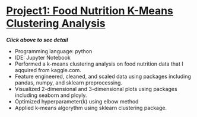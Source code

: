 # [Project1: Food Nutrition K-Means Clustering Analysis](https://github.com/takucnoel-endo/Food_Futrition_K-means)   
***Click above to see detail***
* Programming language: python
* IDE: Jupyter Notebook 
* Performed a k-means clustering analysis on food nutrition data that I aqquired from kaggle.com.  
* Feature engineered, cleaned, and scaled data using packages including pandas, numpy, and sklearn preprocessing. 
* Visualized 2-dimensional and 3-dimensional plots using packages including seaborn and ployly. 
* Optimized hyperparameter(k) using elbow method
* Applied k-means algorythm using sklearn clustering package. 
